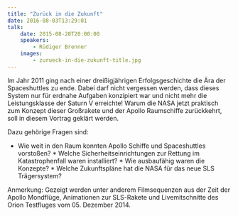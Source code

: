 ```yaml
---
title: "Zurück in die Zukunft"
date: 2016-08-03T13:29:01
talk:
    date: 2015-08-28T20:00:00
    speakers:
        - Rüdiger Brenner
    images:
        - zurueck-in-die-zukunft-title.jpg
---
```

Im Jahr 2011 ging nach einer dreißigjährigen Erfolgsgeschichte die Ära der Spaceshuttles zu ende. Dabei darf nicht vergessen werden, dass dieses System nur für erdnahe Aufgaben konzipiert war und nicht mehr die Leistungsklasse der Saturn V erreichte! Warum die NASA jetzt praktisch zum Konzept dieser Großrakete und der Apollo Raumschiffe zurückkehrt, soll in diesem Vortrag geklärt werden.

Dazu gehörige Fragen sind:

  * Wie weit in den Raum konnten Apollo Schiffe und Spaceshuttles vorstoßen?   * Welche Sicherheitseinrichtungen zur Rettung im Katastrophenfall waren installiert?   * Wie ausbaufähig waren die Konzepte?   * Welche Zukunftspläne hat die NASA für das neue SLS Trägersystem?

Anmerkung: Gezeigt werden unter anderem Filmsequenzen aus der Zeit der Apollo Mondflüge, Animationen zur SLS-Rakete und Livemitschnitte des Orion Testfluges vom 05. Dezember 2014.

